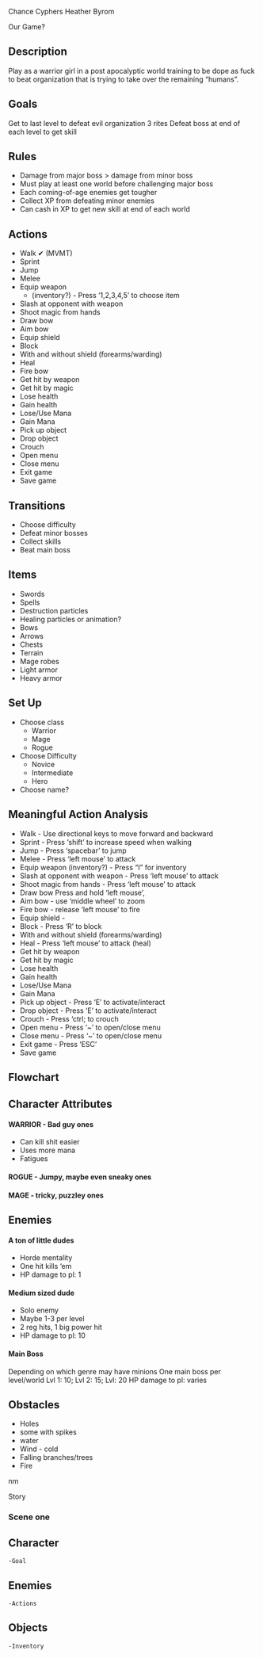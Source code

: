Chance Cyphers
Heather Byrom

Our Game?

## Description
Play as a warrior girl in a post apocalyptic world training to be dope as fuck to beat organization that is trying to take over the remaining “humans”.

## Goals
Get to last level to defeat evil organization
3 rites 
Defeat boss at end of each level to get skill

## Rules
- Damage from major boss > damage from minor boss
- Must play at least one world before challenging major boss
- Each coming-of-age enemies get tougher
- Collect XP from defeating minor enemies
- Can cash in XP to get new skill at end of each world

## Actions
- Walk ✔ (MVMT)  
- Sprint
- Jump
- Melee
- Equip weapon 
   - (inventory?) - Press ‘1,2,3,4,5’ to choose item
- Slash at opponent with weapon
- Shoot magic from hands
- Draw bow
- Aim bow
- Equip shield
- Block
- With and without shield (forearms/warding)
- Heal
- Fire bow
- Get hit by weapon
- Get hit by magic
- Lose health 
- Gain health
- Lose/Use Mana
- Gain Mana
- Pick up object
- Drop object
- Crouch 
- Open menu
- Close menu
- Exit game
- Save game



## Transitions
- Choose difficulty
- Defeat minor bosses
- Collect skills 
- Beat main boss

## Items
- Swords
- Spells
- Destruction particles
- Healing particles or animation?
- Bows 
- Arrows
- Chests
- Terrain
- Mage robes
- Light armor
- Heavy armor
 

## Set Up
- Choose class
   - Warrior
   - Mage
   - Rogue
- Choose Difficulty
   - Novice
   - Intermediate
   - Hero
- Choose name?

## Meaningful Action Analysis
- Walk - Use directional keys to move forward and backward
- Sprint - Press ‘shift’ to increase speed when walking
- Jump - Press ‘spacebar’ to jump
- Melee - Press ‘left mouse’ to attack
- Equip weapon (inventory?) - Press “I” for inventory
- Slash at opponent with weapon - Press ‘left mouse’ to attack
- Shoot magic from hands - Press ‘left mouse’ to attack
- Draw bow Press and hold ‘left mouse’, 
- Aim bow -  use ‘middle wheel’ to zoom
- Fire bow - release ‘left mouse’ to fire
- Equip shield - 
- Block - Press ‘R’ to block
- With and without shield (forearms/warding)
- Heal - Press ‘left mouse’ to attack (heal)
- Get hit by weapon
- Get hit by magic
- Lose health 
- Gain health
- Lose/Use Mana
- Gain Mana
- Pick up object - Press ‘E’ to activate/interact
- Drop object -  Press ‘E’ to activate/interact
- Crouch - Press ‘ctrl; to crouch
- Open menu - Press ‘~’ to open/close menu
- Close menu - Press ‘~’ to open/close menu
- Exit game - Press ‘ESC’
- Save game 

## Flowchart

## Character Attributes

#### WARRIOR - Bad guy ones
- Can kill shit easier
- Uses more mana
- Fatigues 

#### ROGUE - Jumpy, maybe even sneaky ones

#### MAGE - tricky, puzzley ones

## Enemies

#### A ton of little dudes 
- Horde mentality
- One hit kills ‘em
- HP damage to pl: 1

#### Medium sized dude
- Solo enemy
- Maybe 1-3 per level
- 2 reg hits, 1 big power hit
- HP damage to pl: 10

#### Main Boss
Depending on which genre may have minions
One main boss per level/world
Lvl 1: 10; Lvl 2: 15; Lvl: 20
HP damage to pl:  varies

## Obstacles
- Holes
- some with spikes
- water
- Wind - cold
- Falling branches/trees
- Fire


nm

Story

### Scene one


## Character
	-Goal
## Enemies
	-Actions
## Objects
	-Inventory
